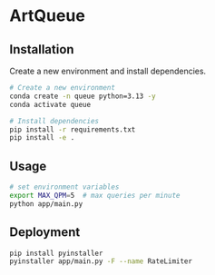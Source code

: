 # ArtQueue

## Installation

Create a new environment and install dependencies.

```bash
# Create a new environment
conda create -n queue python=3.13 -y
conda activate queue
```

```bash
# Install dependencies
pip install -r requirements.txt
pip install -e .
```

## Usage

```bash
# set environment variables
export MAX_QPM=5  # max queries per minute
python app/main.py 
```

## Deployment

```bash
pip install pyinstaller
pyinstaller app/main.py -F --name RateLimiter
```